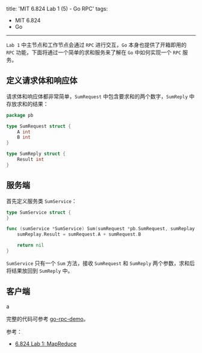 title: 'MIT 6.824 Lab 1 (5) - Go RPC'
tags:
- MIT 6.824
- Go
---

`Lab 1` 中主节点和工作节点会通过 `RPC` 进行交互，`Go` 本身也提供了开箱即用的 `RPC` 功能，下面将通过一个简单的求和服务来了解在 `Go` 中如何实现一个 `RPC` 服务。

## 定义请求体和响应体
请求体和响应体都非常简单，`SumRequest` 中包含要求和的两个数字，`SumReply` 中存放求和的结果：

```go
package pb

type SumRequest struct {
	A int
	B int
}

type SumReply struct {
	Result int
}
```

## 服务端
首先定义服务类 `SumService`：

```go
type SumService struct {
}

func (sumService *SumService) Sum(sumRequest *pb.SumRequest, sumReplay *pb.SumReply) error {
	sumReplay.Result = sumRequest.A + sumRequest.B

	return nil
}
```

`SumService` 只有一个 `Sum` 方法，接收 `SumRequest` 和 `SumReply` 两个参数，求和后将结果放回到 `SumReply` 中。

## 客户端
a

完整的代码可参考 [go-rpc-demo](https://github.com/Frederick-S/go-rpc-demo)。

参考：

* [6.824 Lab 1: MapReduce](https://pdos.csail.mit.edu/6.824/labs/lab-mr.html)